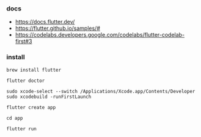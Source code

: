 ### docs
- https://docs.flutter.dev/
- https://flutter.github.io/samples/#
- https://codelabs.developers.google.com/codelabs/flutter-codelab-first#3

### install
```shell
brew install flutter

flutter doctor

sudo xcode-select --switch /Applications/Xcode.app/Contents/Developer
sudo xcodebuild -runFirstLaunch
```
```shell
flutter create app

cd app

flutter run
```

